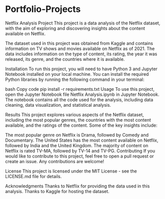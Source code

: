 # Portfolio-Projects
Netflix Analysis Project
This project is a data analysis of the Netflix dataset, with the aim of exploring and discovering insights about the content available on Netflix.

The dataset used in this project was obtained from Kaggle and contains information on TV shows and movies available on Netflix as of 2021. The data includes information on the type of content, its rating, the year it was released, its genre, and the countries where it is available.

Installation
To run this project, you will need to have Python 3 and Jupyter Notebook installed on your local machine. You can install the required Python libraries by running the following command in your terminal:

bash
Copy code
pip install -r requirements.txt
Usage
To use this project, open the Jupyter Notebook file Netflix Analysis.ipynb in Jupyter Notebook. The notebook contains all the code used for the analysis, including data cleaning, data visualization, and statistical analysis.

Results
This project explores various aspects of the Netflix dataset, including the most popular genres, the countries with the most content available, and the ratings of the content. Some of the key insights include:

The most popular genre on Netflix is Drama, followed by Comedy and Documentary.
The United States has the most content available on Netflix, followed by India and the United Kingdom.
The majority of content on Netflix is rated TV-MA, followed by TV-14 and TV-PG.
Contributing
If you would like to contribute to this project, feel free to open a pull request or create an issue. Any contributions are welcome!

License
This project is licensed under the MIT License - see the LICENSE.md file for details.

Acknowledgments
Thanks to Netflix for providing the data used in this analysis.
Thanks to Kaggle for hosting the dataset.

